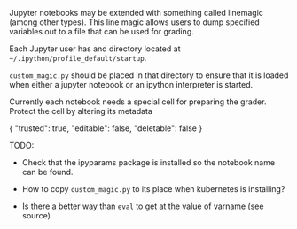 
Jupyter notebooks may be extended with something called linemagic
(among other types).  This line magic allows users to dump specified
variables out to a file that can be used for grading.

Each Jupyter user has and directory located at
`~/.ipython/profile_default/startup`.

`custom_magic.py` should be placed in that directory to ensure that it
is loaded when either a jupyter notebook or an ipython interpreter is
started.

Currently each notebook needs a special cell for preparing the
grader. Protect the cell by altering its metadata

{
  "trusted": true,
  "editable": false,
  "deletable": false
}



TODO:

- Check that the ipyparams package is installed so the notebook name
  can be found.

- How to copy `custom_magic.py` to its place when kubernetes is
  installing?

- Is there a better way than `eval` to get at the value of varname
  (see source)
  


